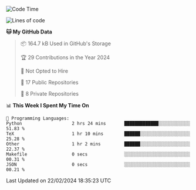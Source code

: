 <!--START_SECTION:waka-->
![Code Time](http://img.shields.io/badge/Code%20Time-848%20hrs-blue)

![Lines of code](https://img.shields.io/badge/From%20Hello%20World%20I%27ve%20Written-205.3%20thousand%20lines%20of%20code-blue)

**🐱 My GitHub Data** 

> 📦 164.7 kB Used in GitHub's Storage 
 > 
> 🏆 29 Contributions in the Year 2024
 > 
> 🚫 Not Opted to Hire
 > 
> 📜 17 Public Repositories 
 > 
> 🔑 8 Private Repositories 
 > 
📊 **This Week I Spent My Time On** 

```text
💬 Programming Languages: 
Python                   2 hrs 24 mins       █████████████░░░░░░░░░░░░   51.83 % 
TeX                      1 hr 10 mins        ██████░░░░░░░░░░░░░░░░░░░   25.28 % 
Other                    1 hr 2 mins         ██████░░░░░░░░░░░░░░░░░░░   22.37 % 
Makefile                 0 secs              ░░░░░░░░░░░░░░░░░░░░░░░░░   00.31 % 
JSON                     0 secs              ░░░░░░░░░░░░░░░░░░░░░░░░░   00.21 % 
```


 Last Updated on 22/02/2024 18:35:23 UTC
<!--END_SECTION:waka-->
